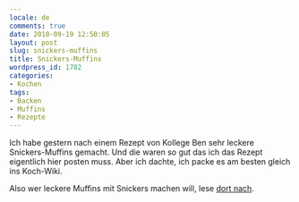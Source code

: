 ```yaml
---
locale: de
comments: true
date: 2010-09-19 12:50:05
layout: post
slug: snickers-muffins
title: Snickers-Muffins
wordpress_id: 1782
categories:
- Kochen
tags:
- Backen
- Muffins
- Rezepte
---
```


Ich habe gestern nach einem Rezept von Kollege Ben sehr leckere
Snickers-Muffins gemacht. Und die waren so gut das ich das Rezept eigentlich
hier posten muss. Aber ich dachte, ich packe es am besten gleich ins
Koch-Wiki.

Also wer leckere Muffins mit Snickers machen will, lese [dort nach](http://www.kochwiki.org/wiki/Snickers-Muffin).

